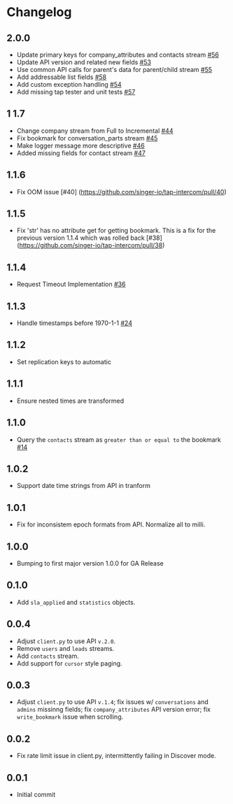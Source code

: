 # Changelog

## 2.0.0
 * Update primary keys for company_attributes and contacts stream [#56](https://github.com/singer-io/tap-intercom/pull/56)
 * Update API version and related new fields [#53](https://github.com/singer-io/tap-intercom/pull/53)
 * Use common API calls for parent's data for parent/child stream [#55](https://github.com/singer-io/tap-intercom/pull/55)
 * Add addressable list fields [#58](https://github.com/singer-io/tap-intercom/pull/58)
 * Add custom exception handling [#54](https://github.com/singer-io/tap-intercom/pull/54)
 * Add missing tap tester and unit tests [#57](https://github.com/singer-io/tap-intercom/pull/57)

## 1 1.7
 * Change company stream from Full to Incremental [#44](https://github.com/singer-io/tap-intercom/pull/44)
 * Fix bookmark for conversation_parts stream [#45](https://github.com/singer-io/tap-intercom/pull/45)
 * Make logger message more descriptive [#46](https://github.com/singer-io/tap-intercom/pull/46)
 * Added missing fields for contact stream [#47](https://github.com/singer-io/tap-intercom/pull/47)
## 1.1.6
 * Fix OOM issue [#40] (https://github.com/singer-io/tap-intercom/pull/40)

## 1.1.5
 * Fix 'str' has no attribute get for getting bookmark. This is a fix for the previous version 1.1.4 which was rolled back  [#38] (https://github.com/singer-io/tap-intercom/pull/38)

## 1.1.4
  * Request Timeout Implementation [#36](https://github.com/singer-io/tap-intercom/pull/36)

## 1.1.3
  * Handle timestamps before 1970-1-1 [#24](https://github.com/singer-io/tap-intercom/pull/24)

## 1.1.2
  * Set replication keys to automatic

## 1.1.1
  * Ensure nested times are transformed

## 1.1.0
  * Query the `contacts` stream as `greater than or equal to` the bookmark [#14](https://github.com/singer-io/tap-intercom/pull/14)

## 1.0.2
  * Support date time strings from API in tranform

## 1.0.1
  * Fix for inconsistem epoch formats from API. Normalize all to milli.

## 1.0.0
  * Bumping to first major version 1.0.0 for GA Release

## 0.1.0
  * Add `sla_applied` and `statistics` objects.

## 0.0.4
  * Adjust `client.py` to use API `v.2.0`.
  * Remove `users` and `leads` streams.
  * Add `contacts` stream.
  * Add support for `cursor` style paging.

## 0.0.3
  * Adjust `client.py` to use API `v.1.4`; fix issues w/ `conversations` and `admins` missinng fields; fix `company_attributes` API version error; fix `write_bookmark` issue when scrolling.

## 0.0.2
  * Fix rate limit issue in client.py, intermittently failing in Discover mode.

## 0.0.1
  * Initial commit
